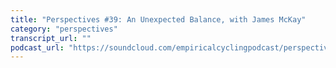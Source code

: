 ```yaml
---
title: "Perspectives #39: An Unexpected Balance, with James McKay"
category: "perspectives"
transcript_url: ""
podcast_url: "https://soundcloud.com/empiricalcyclingpodcast/perspectives-39-an-unexpected-balance-with-james-mckay"
---
```

